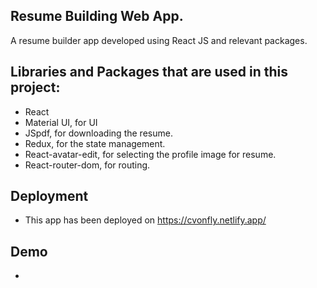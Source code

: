 ## Resume Building Web App.
A resume builder app developed using React JS and relevant packages.


## Libraries and Packages that are used in this project:
  - React
  - Material UI, for UI  
  - JSpdf, for downloading the resume. 
  - Redux, for the state management.  
  - React-avatar-edit, for selecting the profile image for resume.
  - React-router-dom, for routing.
 ## Deployment
 - This app has been deployed on https://cvonfly.netlify.app/
 ## Demo
 - 
 
